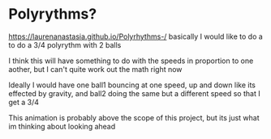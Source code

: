 # Polyrythms? 
https://laurenanastasia.github.io/Polyrhythms-/
basically I would like to do a to do a 3/4 polyrythm with 2 balls 

I think this will have something to do with the speeds in proportion to one aother, but I can't quite work out the math right now

Ideally I would have one ball1 bouncing at one speed, up and down like its effected by gravity, and ball2 doing the same but a different speed so that I get a 3/4

This animation is probably above the scope of this project, but its just what im thinking about looking ahead

